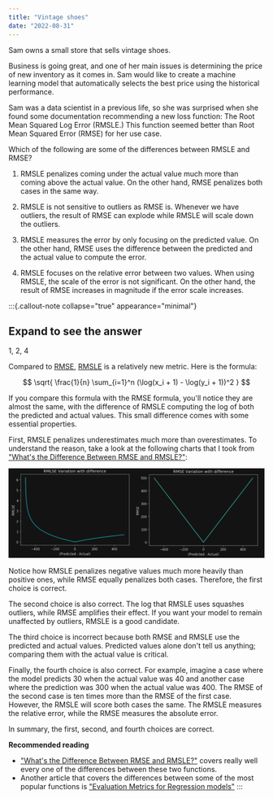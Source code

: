 ```yaml
---
title: "Vintage shoes"
date: "2022-08-31"
---
```


Sam owns a small store that sells vintage shoes.

Business is going great, and one of her main issues is determining the price of new inventory as it comes in. Sam would like to create a machine learning model that automatically selects the best price using the historical performance.

Sam was a data scientist in a previous life, so she was surprised when she found some documentation recommending a new loss function: The Root Mean Squared Log Error (RMSLE.) This function seemed better than Root Mean Squared Error (RMSE) for her use case.

Which of the following are some of the differences between RMSLE and RMSE?

1. RMSLE penalizes coming under the actual value much more than coming above the actual value. On the other hand, RMSE penalizes both cases in the same way.

2. RMSLE is not sensitive to outliers as RMSE is. Whenever we have outliers, the result of RMSE can explode while RMSLE will scale down the outliers.

3. RMSLE measures the error by only focusing on the predicted value. On the other hand, RMSE uses the difference between the predicted and the actual value to compute the error.

4. RMSLE focuses on the relative error between two values. When using RMSLE, the scale of the error is not significant. On the other hand, the result of RMSE increases in magnitude if the error scale increases.

:::{.callout-note collapse="true" appearance="minimal"}
## Expand to see the answer

1, 2, 4

Compared to [RMSE](https://en.wikipedia.org/wiki/Root-mean-square_deviation), [RMSLE](https://peltarion.com/knowledge-center/documentation/modeling-view/build-an-ai-model/loss-functions/mean-squared-logarithmic-error-(msle)) is a relatively new metric. Here is the formula:

$$
\sqrt{ \frac{1}{n} \sum_{i=1}^n (\log(x_i + 1) - \log(y_i + 1))^2 }
$$

If you compare this formula with the RMSE formula, you'll notice they are almost the same, with the difference of RMSLE computing the log of both the predicted and actual values. This small difference comes with some essential properties.

First, RMSLE penalizes underestimates much more than overestimates. To understand the reason, take a look at the following charts that I took from ["What's the Difference Between RMSE and RMSLE?"](https://medium.com/analytics-vidhya/root-mean-square-log-error-rmse-vs-rmlse-935c6cc1802a):

![](20220831.png)

Notice how RMSLE penalizes negative values much more heavily than positive ones, while RMSE equally penalizes both cases. Therefore, the first choice is correct.

The second choice is also correct. The log that RMSLE uses squashes outliers, while RMSE amplifies their effect. If you want your model to remain unaffected by outliers, RMSLE is a good candidate.

The third choice is incorrect because both RMSE and RMSLE use the predicted and actual values. Predicted values alone don't tell us anything; comparing them with the actual value is critical.

Finally, the fourth choice is also correct. For example, imagine a case where the model predicts 30 when the actual value was 40 and another case where the prediction was 300 when the actual value was 400. The RMSE of the second case is ten times more than the RMSE of the first case. However, the RMSLE will score both cases the same. The RMSLE measures the relative error, while the RMSE measures the absolute error.

In summary, the first, second, and fourth choices are correct.

**Recommended reading**

* ["What's the Difference Between RMSE and RMSLE?"](https://medium.com/analytics-vidhya/root-mean-square-log-error-rmse-vs-rmlse-935c6cc1802a) covers really well every one of the differences between these two functions.
* Another article that covers the differences between some of the most popular functions is ["Evaluation Metrics for Regression models"](https://akhilendra.com/evaluation-metrics-regression-mae-mse-rmse-rmsle/)
:::
